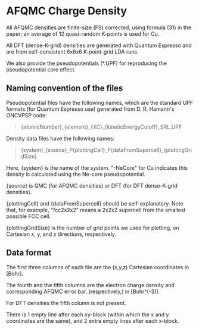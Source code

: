 # AFQMC Charge Density

All AFQMC densities are finite-size (FS) corrected, using formula (31) in the paper; an average of 12 quasi-random K-points is used for Cu.

All DFT (dense-K-grid) densities are generated with Quantum Espresso and are from self-consistent 6x6x6 K-point-grid LDA runs.

We also provide the pseudopotentials (\*.UPF) for reproducing the pseudopotential core effect.

## Naming convention of the files

Pseudopotential files have the following names, which are the standard UPF formats (for Quantum Espresso use) generated from D. R. Hamann's ONCVPSP code:

> {atomicNumber}\_{element}\_{XC}\_{kineticEnergyCutoff}\_SRL.UPF

Density data files have the following names:

> {system}\_{source}\_P{plottingCell}\_F{dataFromSupercell}\_{plottingGridSize}

Here, {system} is the name of the system. "-NeCore" for Cu indicates this density is calculated using the Ne-core pseudopotential.

{source} is QMC (for AFQMC densities) or DFT (for DFT dense-K-grid densities).

{plottingCell} and {dataFromSupercell} should be self-explanatory. Note that, for example, "fcc2x2x2" means a 2x2x2 supercell from the smallest possible FCC cell.

{plottingGridSize} is the number of grid points we used for plotting, on Cartesian x, y, and z directions, respectively.

## Data format

The first three columns of each file are the (x,y,z) Cartesian coordinates in \[Bohr\].

The fourth and the fifth columns are the electron charge density and corresponding AFQMC error bar, (respectively,) in \[Bohr^(-3)\].

For DFT densities the fifth column is not present.

There is 1 empty line after each xy-block (within which the x and y coordinates are the same), and 2 extra empty lines after each x-block.
